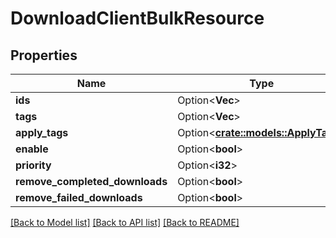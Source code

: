 # DownloadClientBulkResource

## Properties

Name | Type | Description | Notes
------------ | ------------- | ------------- | -------------
**ids** | Option<**Vec<i32>**> |  | [optional]
**tags** | Option<**Vec<i32>**> |  | [optional]
**apply_tags** | Option<[**crate::models::ApplyTags**](ApplyTags.md)> |  | [optional]
**enable** | Option<**bool**> |  | [optional]
**priority** | Option<**i32**> |  | [optional]
**remove_completed_downloads** | Option<**bool**> |  | [optional]
**remove_failed_downloads** | Option<**bool**> |  | [optional]

[[Back to Model list]](../README.md#documentation-for-models) [[Back to API list]](../README.md#documentation-for-api-endpoints) [[Back to README]](../README.md)


